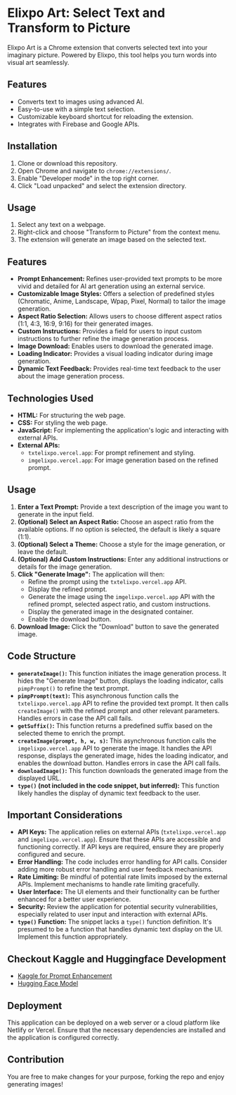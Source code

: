 # Elixpo Art: Select Text and Transform to Picture

Elixpo Art is a Chrome extension that converts selected text into your imaginary picture. Powered by Elixpo, this tool helps you turn words into visual art seamlessly.

## Features

- Converts text to images using advanced AI.
- Easy-to-use with a simple text selection.
- Customizable keyboard shortcut for reloading the extension.
- Integrates with Firebase and Google APIs.

## Installation

1. Clone or download this repository.
2. Open Chrome and navigate to `chrome://extensions/`.
3. Enable "Developer mode" in the top right corner.
4. Click "Load unpacked" and select the extension directory.

## Usage

1. Select any text on a webpage.
2. Right-click and choose "Transform to Picture" from the context menu.
3. The extension will generate an image based on the selected text.

## Features

*   **Prompt Enhancement:** Refines user-provided text prompts to be more vivid and detailed for AI art generation using an external service.
*   **Customizable Image Styles:** Offers a selection of predefined styles (Chromatic, Anime, Landscape, Wpap, Pixel, Normal) to tailor the image generation.
*   **Aspect Ratio Selection:**  Allows users to choose different aspect ratios (1:1, 4:3, 16:9, 9:16) for their generated images.
*   **Custom Instructions:**  Provides a field for users to input custom instructions to further refine the image generation process.
*   **Image Download:**  Enables users to download the generated image.
*   **Loading Indicator:** Provides a visual loading indicator during image generation.
*   **Dynamic Text Feedback:** Provides real-time text feedback to the user about the image generation process.

## Technologies Used

*   **HTML:** For structuring the web page.
*   **CSS:** For styling the web page.
*   **JavaScript:** For implementing the application's logic and interacting with external APIs.
*   **External APIs:**
    *   `txtelixpo.vercel.app`: For prompt refinement and styling.
    *   `imgelixpo.vercel.app`: For image generation based on the refined prompt.

## Usage

1.  **Enter a Text Prompt:**  Provide a text description of the image you want to generate in the input field.
2.  **(Optional) Select an Aspect Ratio:** Choose an aspect ratio from the available options.  If no option is selected, the default is likely a square (1:1).
3.  **(Optional) Select a Theme:**  Choose a style for the image generation, or leave the default.
4.  **(Optional) Add Custom Instructions:** Enter any additional instructions or details for the image generation.
5.  **Click "Generate Image":** The application will then:
    *   Refine the prompt using the `txtelixpo.vercel.app` API.
    *   Display the refined prompt.
    *   Generate the image using the `imgelixpo.vercel.app` API with the refined prompt, selected aspect ratio, and custom instructions.
    *   Display the generated image in the designated container.
    *   Enable the download button.
6.  **Download Image:** Click the "Download" button to save the generated image.

## Code Structure

*   **`generateImage()`:** This function initiates the image generation process. It hides the "Generate Image" button, displays the loading indicator, calls `pimpPrompt()` to refine the text prompt.
*   **`pimpPrompt(text)`:** This asynchronous function calls the `txtelixpo.vercel.app` API to refine the provided text prompt. It then calls `createImage()` with the refined prompt and other relevant parameters. Handles errors in case the API call fails.
*   **`getSuffix()`:** This function returns a predefined suffix based on the selected theme to enrich the prompt.
*   **`createImage(prompt, h, w, s)`:** This asynchronous function calls the `imgelixpo.vercel.app` API to generate the image. It handles the API response, displays the generated image, hides the loading indicator, and enables the download button. Handles errors in case the API call fails.
*   **`downloadImage()`:** This function downloads the generated image from the displayed URL.
*   **`type()` (not included in the code snippet, but inferred):** This function likely handles the display of dynamic text feedback to the user.

## Important Considerations

*   **API Keys:**  The application relies on external APIs (`txtelixpo.vercel.app` and `imgelixpo.vercel.app`). Ensure that these APIs are accessible and functioning correctly. If API keys are required, ensure they are properly configured and secure.
*   **Error Handling:**  The code includes error handling for API calls.  Consider adding more robust error handling and user feedback mechanisms.
*   **Rate Limiting:** Be mindful of potential rate limits imposed by the external APIs. Implement mechanisms to handle rate limiting gracefully.
*   **User Interface:**  The UI elements and their functionality can be further enhanced for a better user experience.
*   **Security:** Review the application for potential security vulnerabilities, especially related to user input and interaction with external APIs.
*   **`type()` Function:**  The snippet lacks a `type()` function definition.  It's presumed to be a function that handles dynamic text display on the UI.  Implement this function appropriately.

## Checkout Kaggle and Huggingface Development
- [Kaggle for Prompt Enhancement](https://www.kaggle.com/code/overtimecraftsclips/fine-tuning-of-elixpo-promptpimp)
- [Hugging Face Model](https://huggingface.co/Elixpo/promptPimp)

## Deployment

This application can be deployed on a web server or a cloud platform like Netlify or Vercel. Ensure that the necessary dependencies are installed and the application is configured correctly.

## Contribution 

You are free to make changes for your  purpose, forking the repo and enjoy generating images!